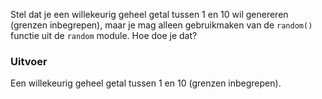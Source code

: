 Stel dat je een willekeurig geheel getal tussen 1 en 10 wil genereren (grenzen inbegrepen), maar je mag alleen gebruikmaken van de `random()` functie uit de `random` module. Hoe doe je dat?

### Uitvoer

Een willekeurig geheel getal tussen 1 en 10 (grenzen inbegrepen).
